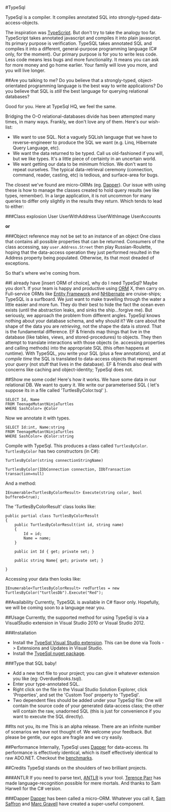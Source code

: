 #TypeSql

TypeSql is a compiler. It compiles annotated SQL into strongly-typed data-access-objects. 

The inspiration was [TypeScript](http://www.typescriptlang.org/). But don't try to take the analogy too far. TypeScript takes annotated javascript and compiles it into plain javascript. Its primary purpose is verification. TypeSQL takes annotated SQL and compiles it into a different, general-purpose programming language (C# only, for the moment). Our primary purpose is for you to write less code. Less code means less bugs and more functionality. It means you can ask for more money and go home earlier. Your family will love you more, and you will live longer. 

##Are you talking to me?
Do you believe that a strongly-typed, object-orientated programming language is the best way to write applications?
Do you believe that SQL is *still* the best language for querying relational databases?

Good for you. Here at TypeSql HQ, we feel the same.

Bridging the O-O relational-databases divide has been attempted many times, in many ways. Frankly, we don't love any of them.
Here's our wish-list:
- We want to use SQL. Not a vaguely SQLish language that we have to reverse-engineeer to produce the SQL we want (e.g. Linq, Hibernate Query Language, etc).
- We want the data returned to be typed. Call us old-fashioned if you will, but we like types. It's a little piece of certainty in an uncertain world.
- We want getting our data to be minimum friction. We don't want to repeat ourselves. The typical data-retrieval ceremony (connection, command, reader, casting, etc) is tedious, and surface-area for bugs.

The closest we've found are micro-ORMs (eg. [Dapper](http://code.google.com/p/dapper-dot-net/)). Our issue with using these is how to manage the classes created to hold query results (we like types, remember). In a large application, it is not uncommon for many queries to differ only slightly in the results they return. Which tends to lead to either:

###Class explosion
	User
	UserWithAddress
	UserWithImage
	UserAccounts

**or**

###Object reference may not be set to an instance of an object
One class that contains all possible properties that can be returned. Consumers of the class accessing, say `user.Address.Street` then play Russian-Roulette, hoping that the data-access operation they just performed resulted in the Address property being populated. Otherwise, its that most dreaded of exceptions.

So that's where we're coming from.

##I already have [insert ORM of choice], why do I need TypeSql?
Maybe you don't. If your team is happy and productive using [ORM](http://en.wikipedia.org/wiki/Object-relational_mapping) X, then carry on. 
Full-service ORMs like [Entity Framework](http://msdn.microsoft.com/en-us/data/ef.aspx) and [NHibernate](http://nhforge.org/) are cruise-ships; TypeSQL is a surfboard. We just want to make travelling through the water a little easier and more fun. They do their best to hide the fact the ocean even exists (until the abstraction leaks, and sinks the ship...forgive me). But seriously, we approach the problem from different angles. TypeSql knows nothing about your database schema, and why should it? We care about the shape of the data you are *retrieving*, not the shape the data is *stored*. That is the fundamental difference. EF & friends map things that live in the database (like tables, views, and stored-procedures) to objects. They then attempt to translate interactions with those objects (ie. accessing properties and calling methods) into the appropriate SQL (this often happens at runtime). With TypeSQL, *you* write your SQL (plus a few annotations), and at *compile time* the SQL is translated to data-access objects that represent your *query* (not stuff that lives in the database). 
EF & friends also deal with concerns like caching and object-identity; TypeSql does not. 
 

##Show me some code! 
Here's how it works. We have some data in our relational DB. We want to query it. We write our parameterised SQL ( let's suppose its in a file called 'TurtlesByColor.tsql' ).

	SELECT Id, Name 
	FROM TeenageMutantNinjaTurtles
	WHERE SashColor= @Color 
 
Now we annotate it with types.

	SELECT Id:int, Name:string 
	FROM TeenageMutantNinjaTurtles
	WHERE SashColor= @Color:string

Compile with TypeSql. This produces a class called `TurtlesByColor`. `TurtlesByColor` has two constructors (in C#):

	TurtlesByColor(string connectionStringName)

	TurtlesByColor(IDbConnection connection, IDbTransaction transaction=null) 

And a method:

	IEnumerable<TurtlesByColorResult> Execute(string color, bool buffered=true); 

The 'TurtlesByColorResult' class looks like:

	public partial class TurtlesByColorResult
	{
		public TurtlesByColorResult(int id, string name)
		{
			Id = id;
			Name = name;
		}

		public int Id { get; private set; }	

		public string Name{ get; private set; }
		
	}

Accessing your data then looks like:

	IEnumerable<TurtlesByColorResult> redTurtles = new TurtlesByColor("turtlesDb").Execute("Red");

##Availability
Currently, TypeSQL is available in C# flavor only. Hopefully, we will be coming soon to a language near you.

##Usage
Currently, the supported method for using TypeSql is via a VisualStudio extension in Visual Studio 2010 or Visual Studio 2012. 

###Installation
- Install the [TypeSql Visual Studio extension](http://visualstudiogallery.msdn.microsoft.com/4e2dbc67-a429-4120-b56f-3a93a1003905). This can be done via Tools -> Extensions and Updates in Visual Studio.
- Install the [TypeSql nuget package](https://nuget.org/packages/TypeSql).

###Type that SQL baby!
- Add a new text file to your project; you can give it whatever extension you like (eg: OverdueBooks.tsql).
- Enter your type-annotated SQL.
- Right click on the file in the Visual Studio Solution Explorer, click 'Properties', and set the 'Custom Tool' property to 'TypeSql'.
- Two dependent files should be added under your TypeSql file: One will contain the source code of your generated data-access class; the other will contain the raw, unadorned SQL (this is just for convenience if you want to execute the SQL directly). 

##Its not you, its me
This is an alpha release. There are an infinite number of scenarios we have not thought of. We welcome your feedback. But please be gentle, our egos are fragile and we cry easily.

##Performance
Internally, TypeSql uses [Dapper](http://code.google.com/p/dapper-dot-net/) for data-access. Its performance is effectively identical, which is itself effectively identical to raw ADO.NET. Checkout the [benchmarks](http://code.google.com/p/dapper-dot-net/#Performance).

##Credits
TypeSql stands on the shoulders of two brilliant projects.

###ANTLR
If you need to parse text, [ANTLR](http://www.antlr.org/) is your tool. [Terence Parr](http://www.cs.usfca.edu/~parrt/) has made language-recognition possible for mere mortals. And thanks to Sam Harwell for the C# version.

###Dapper
[Dapper](http://code.google.com/p/dapper-dot-net/) has been called a micro-ORM. Whatever you call it, [Sam Saffron](http://samsaffron.com/) and [Marc Gravell](http://marcgravell.blogspot.com.au/) have created a super-useful component. 
